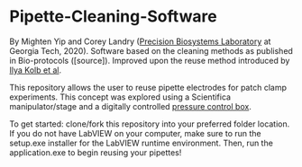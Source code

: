 # Pipette-Cleaning-Software

By Mighten Yip and Corey Landry ([Precision Biosystems Laboratory](http://pbl.gatech.edu/) at Georgia Tech, 2020).
Software based on the cleaning methods as published in Bio-protocols ([source]). Improved upon the reuse method introduced by [Ilya Kolb et al](https://www.nature.com/articles/srep35001).


This repository allows the user to reuse pipette electrodes for patch clamp experiments. This concept was explored using a Scientifica manipulator/stage and a digitally controlled [pressure control box](http://neuromaticdevices.com).

To get started: clone/fork this repository into your preferred folder location. If you do not have LabVIEW on your computer, make sure to run the setup.exe installer for the LabVIEW runtime environment. Then, run the application.exe to begin reusing your pipettes!

